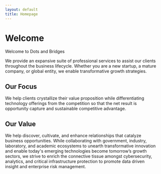 ```yaml
---
layout: default
title: Homepage
---
```


# Welcome
Welcome to Dots and Bridges

We provide an expansive suite of professional services to assist our clients throughout the business lifecycle. Whether you are a new startup, a mature company, or global entity, we enable transformative growth strategies.

## Our Focus
We help clients crystallize their value proposition while differentiating technology offerings from the competition so that the net result is opportunity capture and sustainable competitive advantage.

## Our Value  
We help discover, cultivate, and enhance relationships that catalyze business opportunities. While collaborating with government, industry, laboratory, and academic ecosystems to unearth transformative innovation and enable today's emerging technologies become tomorrow’s growth sectors, we strive to enrich the connective tissue amongst cybersecurity, analytics, and critical infrastructure protection to promote data driven insight and enterprise risk management.
